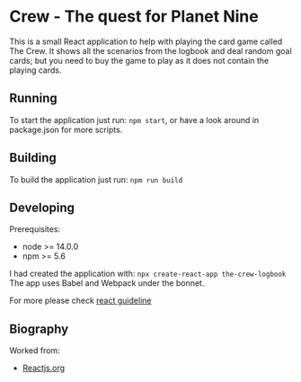 # Crew - The quest for Planet Nine

This is a small React application to help with playing the card game called The Crew. It shows all the scenarios from the logbook and deal random goal cards; but you need to buy the game to play as it does not contain the playing cards.

## Running

To start the application just run: `npm start`,
or have a look around in package.json for more scripts.

## Building

To build the application just run: `npm run build`

## Developing

Prerequisites:

- node >= 14.0.0
- npm >= 5.6

I had created the application with:
`npx create-react-app the-crew-logbook`
The app uses Babel and Webpack under the bonnet.

For more please check [react guideline](docs/react.guidline.md)

## Biography

Worked from:

- [Reactjs.org](https://reactjs.org/docs/create-a-new-react-app.html)
